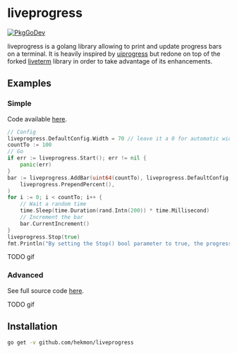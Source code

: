 # liveprogress
[![PkgGoDev](https://pkg.go.dev/badge/github.com/hekmon/liveprogress)](https://pkg.go.dev/github.com/hekmon/liveprogress)

liveprogress is a golang library allowing to print and update progress bars on a terminal. It is heavily inspired by [uiprogress](https://github.com/gosuri/uiprogress) but redone on top of the forked [liveterm](https://github.com/hekmon/liveterm) library in order to take advantage of its enhancements.

## Examples

### Simple

Code available [here](examples/simple/main.go).

```go
// Config
liveprogress.DefaultConfig.Width = 70 // leave it a 0 for automatic width
countTo := 100
// Go
if err := liveprogress.Start(); err != nil {
	panic(err)
}
bar := liveprogress.AddBar(uint64(countTo), liveprogress.DefaultConfig,
	liveprogress.PrependPercent(),
)
for i := 0; i < countTo; i++ {
	// Wait a random time
	time.Sleep(time.Duration(rand.Intn(200)) * time.Millisecond)
	// Increment the bar
	bar.CurrentIncrement()
}
liveprogress.Stop(true)
fmt.Println("By setting the Stop() bool parameter to true, the progress bar is cleared at stop.")
```

TODO gif

### Advanced

See full source code [here](examples/advanced/main.go).

TODO gif

## Installation

```bash
go get -v github.com/hekmon/liveprogress
```
